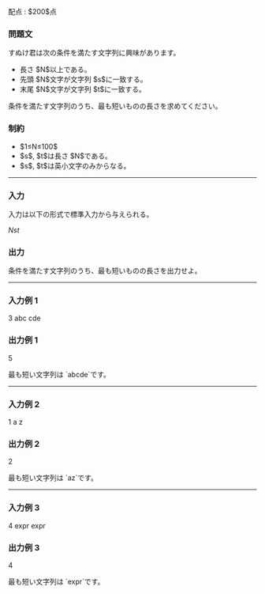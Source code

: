 
<div>

<span>

<span>

<p>
配点 : $200$点
</p>

<div>

<section>

### **問題文**

<p>
すぬけ君は次の条件を満たす文字列に興味があります。
</p>

<ul>

<li>
長さ $N$以上である。
</li>

<li>
先頭 $N$文字が文字列 $s$に一致する。
</li>

<li>
末尾 $N$文字が文字列 $t$に一致する。
</li>

</ul>

<p>
条件を満たす文字列のうち、最も短いものの長さを求めてください。
</p>

</section>

</div>

<div>

<section>

### **制約**

<ul>

<li>
$1≤N≤100$
</li>

<li>
$s$, $t$は長さ $N$である。
</li>

<li>
$s$, $t$は英小文字のみからなる。
</li>

</ul>

</section>

</div>

---

<div>

<div>

<section>

### **入力**

<p>
入力は以下の形式で標準入力から与えられる。
</p>

<div>

$N$$s$$t$
</div>

</section>

</div>

<div>

<section>

### **出力**

<p>
条件を満たす文字列のうち、最も短いものの長さを出力せよ。
</p>

</section>

</div>

</div>

---

<div>

<section>

### **入力例 1**

<div>

3
abc
cde

</div>

</section>

</div>

<div>

<section>

### **出力例 1**

<div>

5

</div>

<p>
最も短い文字列は `abcde`です。
</p>

</section>

</div>

---

<div>

<section>

### **入力例 2**

<div>

1
a
z

</div>

</section>

</div>

<div>

<section>

### **出力例 2**

<div>

2

</div>

<p>
最も短い文字列は `az`です。
</p>

</section>

</div>

---

<div>

<section>

### **入力例 3**

<div>

4
expr
expr

</div>

</section>

</div>

<div>

<section>

### **出力例 3**

<div>

4

</div>

<p>
最も短い文字列は `expr`です。
</p>

</section>

</div>

</span>

</span>

</div>
